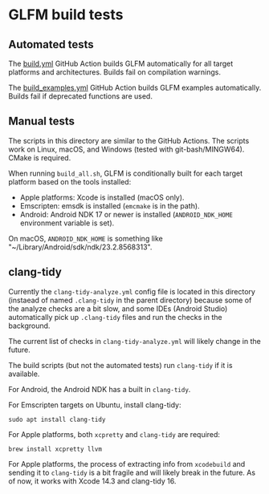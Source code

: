 # GLFM build tests

## Automated tests

The [build.yml](../.github/workflows/build.yml) GitHub Action builds GLFM automatically for all target platforms and architectures. Builds fail on compilation warnings.

The [build_examples.yml](../.github/workflows/build_examples.yml) GitHub Action builds GLFM examples automatically. Builds fail if deprecated functions are used.

## Manual tests

The scripts in this directory are similar to the GitHub Actions. The scripts work on Linux, macOS, and Windows (tested with git-bash/MINGW64). CMake is required.

When running `build_all.sh`, GLFM is conditionally built for each target platform based on the tools installed:

* Apple platforms: Xcode is installed (macOS only).
* Emscripten: emsdk is installed (`emcmake` is in the path).
* Android: Android NDK 17 or newer is installed (`ANDROID_NDK_HOME` environment variable is set).

On macOS, `ANDROID_NDK_HOME` is something like "~/Library/Android/sdk/ndk/23.2.8568313".

## clang-tidy

Currently the `clang-tidy-analyze.yml` config file is located in this directory (instaead of named `.clang-tidy` in the parent directory)
because some of the analyze checks are a bit slow, and some IDEs (Android Studio) automatically pick up `.clang-tidy` files and run the checks in the background.

The current list of checks in `clang-tidy-analyze.yml` will likely change in the future.

The build scripts (but not the automated tests) run `clang-tidy` if it is available.

For Android, the Android NDK has a built in `clang-tidy`.

For Emscripten targets on Ubuntu, install clang-tidy:

```
sudo apt install clang-tidy
```

For Apple platforms, both `xcpretty` and `clang-tidy` are required:

```
brew install xcpretty llvm
```

For Apple platforms, the process of extracting info from `xcodebuild` and sending it to `clang-tidy` is a bit fragile and will likely break in the future.
As of now, it works with Xcode 14.3 and clang-tidy 16.

